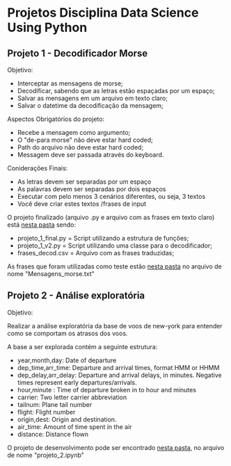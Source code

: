 # Projetos Disciplina Data Science Using Python

## Projeto 1 - Decodificador Morse

Objetivo:

* Interceptar as mensagens de morse;
* Decodificar, sabendo que as letras estão espaçadas por um espaço;
* Salvar as mensagens em um arquivo em texto claro;
* Salvar o datetime da decodificação da mensagem;

Aspectos Obrigatórios do projeto:

* Recebe a mensagem como argumento;
* O "de-para morse" não deve estar hard coded;
* Path do arquivo não deve estar hard coded;
* Messagem deve ser passada através do keyboard.

Coniderações Finais:

* As letras devem ser separadas por um espaço
* As palavras devem ser separadas por dois espaços
* Executar com pelo menos 3 cenários diferentes, ou seja, 3 textos
* Você deve criar estes textos /frases de input

O projeto finalizado (arquivo .py e arquivo com as frases em texto claro) está [nesta pasta](Scripts) sendo:

* projeto_1_final.py = Script utilizando a estrutura de funções;
* projeto_1_v2.py = Script utilizando uma classe para o decodificador;
* frases_decod.csv = Arquivo com as frases traduzidas;

As frases que foram utilizadas como teste estão [nesta pasta](Docs) no arquivo de nome "Mensagens_morse.txt"

## Projeto 2 - Análise exploratória

Objetivo:

Realizar a análise exploratória da base de voos de new-york para entender como se comportam os atrasos dos voos.

A base a ser explorada contém a seguinte estrutura:

* year,month,day: Date of departure
* dep_time,arr_time: Departure and arrival times, format HMM or HHMM
* dep_delay,arr_delay: Departure and arrival delays, in minutes. Negative times represent early departures/arrivals.
* hour,minute : Time of departure broken in to hour and minutes
* carrier: Two letter carrier abbreviation
* tailnum: Plane tail number
* flight: Flight number
* origin,dest: Origin and destination.
* air_time: Amount of time spent in the air
* distance: Distance flown

O projeto de desenvolvimento pode ser encontrado [nesta pasta](Scripts), no arquivo de nome "projeto_2.ipynb"
